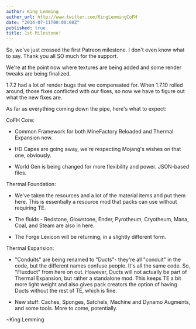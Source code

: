```yaml
---
author: King Lemming
author_url: http://www.twitter.com/KingLemmingCoFH
date: "2014-07-11T00:00:00Z"
published: true
title: 1st Milestone!
---
```


So, we've just crossed the first Patreon milestone. I don't even know what to
say. Thank you all SO much for the support.

We're at the point now where textures are being added and some render tweaks are
being finalized.

1.7.2 had a lot of render bugs that we compensated for. When 1.7.10 rolled
around, those fixes conflicted with our fixes, so now we have to figure out what
the new fixes are.

As far as everything coming down the pipe, here's what to expect:

CoFH Core:

- Common Framework for both MineFactory Reloaded and Thermal Expansion now.

- HD Capes are going away, we're respecting Mojang's wishes on that one,
  obviously.

- World Gen is being changed for more flexibility and power. JSON-based files.

Thermal Foundation:

- We've taken the resources and a lot of the material items and put them here.
  This is essentially a resource mod that packs can use without requiring TE.

- The fluids - Redstone, Glowstone, Ender, Pyrotheum, Cryotheum, Mana, Coal, and
  Steam are also in here.

- The Forge Lexicon will be returning, in a slightly different form.

Thermal Expansion:

- "Conduits" are being renamed to "Ducts"- they're all "conduit" in the code,
  but the different names confuse people. It's all the same code. So, "Fluxduct"
  from here on out. However, Ducts will not actually be part of Thermal
  Expansion, but rather a standalone mod. This keeps TE a bit more light weight
  and also gives pack creators the option of having Ducts without the rest of
  TE, which is fine.

- New stuff: Caches, Sponges, Satchels, Machine and Dynamo Augments, and some
  tools. More to come, potentially.

~King Lemming
